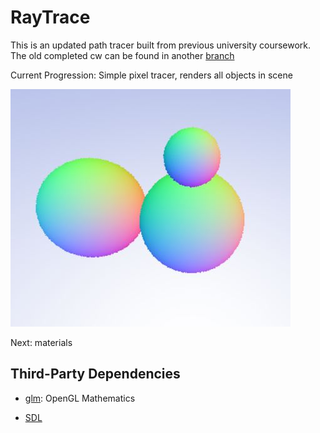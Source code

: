 # RayTrace

This is an updated path tracer built from previous university coursework.
The old completed cw can be found in another [branch](https://github.com/ndrewfrost/RayTrace/tree/old_cw)

Current Progression:
Simple pixel tracer, renders all objects in scene

![Example Image](examples/example.JPG)

Next:
materials

## Third-Party Dependencies

- [glm](https://github.com/g-truc/glm): OpenGL Mathematics

- [SDL](https://www.libsdl.org/)
